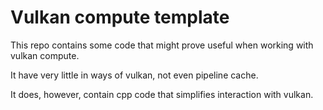 # Vulkan compute template

This repo contains some code that might prove useful when working with vulkan compute.

It have very little in ways of vulkan, not even pipeline cache.

It does, however, contain cpp code that simplifies interaction with vulkan.
